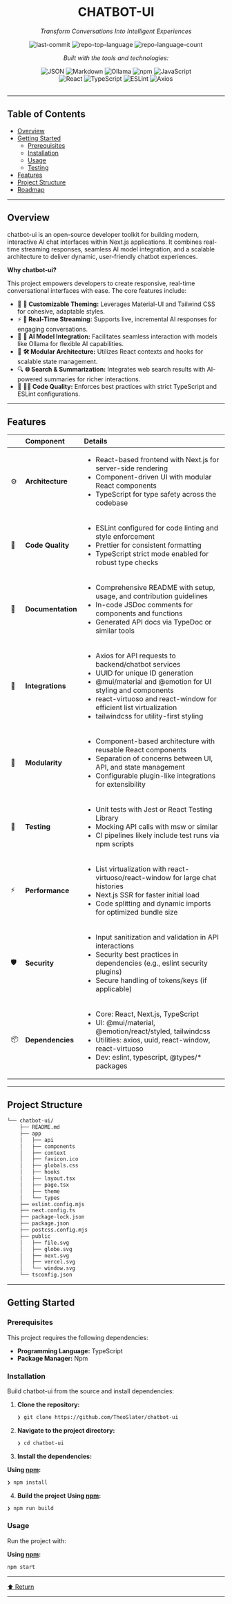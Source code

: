 <div id="top">

<!-- HEADER STYLE: CLASSIC -->
<div align="center">

# CHATBOT-UI

<em>Transform Conversations Into Intelligent Experiences</em>

<!-- BADGES -->
<img src="https://img.shields.io/github/last-commit/TheoSlater/chatbot-ui?style=flat&logo=git&logoColor=white&color=0080ff" alt="last-commit">
<img src="https://img.shields.io/github/languages/top/TheoSlater/chatbot-ui?style=flat&color=0080ff" alt="repo-top-language">
<img src="https://img.shields.io/github/languages/count/TheoSlater/chatbot-ui?style=flat&color=0080ff" alt="repo-language-count">

<em>Built with the tools and technologies:</em>

<img src="https://img.shields.io/badge/JSON-000000.svg?style=flat&logo=JSON&logoColor=white" alt="JSON">
<img src="https://img.shields.io/badge/Markdown-000000.svg?style=flat&logo=Markdown&logoColor=white" alt="Markdown">
<img src="https://img.shields.io/badge/Ollama-000000.svg?style=flat&logo=Ollama&logoColor=white" alt="Ollama">
<img src="https://img.shields.io/badge/npm-CB3837.svg?style=flat&logo=npm&logoColor=white" alt="npm">
<img src="https://img.shields.io/badge/JavaScript-F7DF1E.svg?style=flat&logo=JavaScript&logoColor=black" alt="JavaScript">
<br>
<img src="https://img.shields.io/badge/React-61DAFB.svg?style=flat&logo=React&logoColor=black" alt="React">
<img src="https://img.shields.io/badge/TypeScript-3178C6.svg?style=flat&logo=TypeScript&logoColor=white" alt="TypeScript">
<img src="https://img.shields.io/badge/ESLint-4B32C3.svg?style=flat&logo=ESLint&logoColor=white" alt="ESLint">
<img src="https://img.shields.io/badge/Axios-5A29E4.svg?style=flat&logo=Axios&logoColor=white" alt="Axios">

</div>
<br>

---

## Table of Contents

- [Overview](#overview)
- [Getting Started](#getting-started)
  - [Prerequisites](#prerequisites)
  - [Installation](#installation)
  - [Usage](#usage)
  - [Testing](#testing)
- [Features](#features)
- [Project Structure](#project-structure)
- [Roadmap](#roadmap)

---

## Overview

chatbot-ui is an open-source developer toolkit for building modern, interactive AI chat interfaces within Next.js applications. It combines real-time streaming responses, seamless AI model integration, and a scalable architecture to deliver dynamic, user-friendly chatbot experiences.

**Why chatbot-ui?**

This project empowers developers to create responsive, real-time conversational interfaces with ease. The core features include:

- 🧩 **🎨 Customizable Theming:** Leverages Material-UI and Tailwind CSS for cohesive, adaptable styles.
- ⚡ **🚀 Real-Time Streaming:** Supports live, incremental AI responses for engaging conversations.
- 🔌 **🤖 AI Model Integration:** Facilitates seamless interaction with models like Ollama for flexible AI capabilities.
- 🧠 **🛠️ Modular Architecture:** Utilizes React contexts and hooks for scalable state management.
- 🔍 **🌐 Search & Summarization:** Integrates web search results with AI-powered summaries for richer interactions.
- 🧹 **🧑‍💻 Code Quality:** Enforces best practices with strict TypeScript and ESLint configurations.

---

## Features

|     | Component         | Details                                                                                                                                                                                                                                                                                             |
| :-- | :---------------- | :-------------------------------------------------------------------------------------------------------------------------------------------------------------------------------------------------------------------------------------------------------------------------------------------------- |
| ⚙️  | **Architecture**  | <ul><li>React-based frontend with Next.js for server-side rendering</li><li>Component-driven UI with modular React components</li><li>TypeScript for type safety across the codebase</li></ul>                                                                                                      |
| 🔩  | **Code Quality**  | <ul><li>ESLint configured for code linting and style enforcement</li><li>Prettier for consistent formatting</li><li>TypeScript strict mode enabled for robust type checks</li></ul>                                                                                                                 |
| 📄  | **Documentation** | <ul><li>Comprehensive README with setup, usage, and contribution guidelines</li><li>In-code JSDoc comments for components and functions</li><li>Generated API docs via TypeDoc or similar tools</li></ul>                                                                                           |
| 🔌  | **Integrations**  | <ul><li>Axios for API requests to backend/chatbot services</li><li>UUID for unique ID generation</li><li>@mui/material and @emotion for UI styling and components</li><li>react-virtuoso and react-window for efficient list virtualization</li><li>tailwindcss for utility-first styling</li></ul> |
| 🧩  | **Modularity**    | <ul><li>Component-based architecture with reusable React components</li><li>Separation of concerns between UI, API, and state management</li><li>Configurable plugin-like integrations for extensibility</li></ul>                                                                                  |
| 🧪  | **Testing**       | <ul><li>Unit tests with Jest or React Testing Library</li><li>Mocking API calls with msw or similar</li><li>CI pipelines likely include test runs via npm scripts</li></ul>                                                                                                                         |
| ⚡️ | **Performance**   | <ul><li>List virtualization with react-virtuoso/react-window for large chat histories</li><li>Next.js SSR for faster initial load</li><li>Code splitting and dynamic imports for optimized bundle size</li></ul>                                                                                    |
| 🛡️  | **Security**      | <ul><li>Input sanitization and validation in API interactions</li><li>Security best practices in dependencies (e.g., eslint security plugins)</li><li>Secure handling of tokens/keys (if applicable)</li></ul>                                                                                      |
| 📦  | **Dependencies**  | <ul><li>Core: React, Next.js, TypeScript</li><li>UI: @mui/material, @emotion/react/styled, tailwindcss</li><li>Utilities: axios, uuid, react-window, react-virtuoso</li><li>Dev: eslint, typescript, @types/\* packages</li></ul>                                                                   |

---

## Project Structure

```sh
└── chatbot-ui/
    ├── README.md
    ├── app
    │   ├── api
    │   ├── components
    │   ├── context
    │   ├── favicon.ico
    │   ├── globals.css
    │   ├── hooks
    │   ├── layout.tsx
    │   ├── page.tsx
    │   ├── theme
    │   └── types
    ├── eslint.config.mjs
    ├── next.config.ts
    ├── package-lock.json
    ├── package.json
    ├── postcss.config.mjs
    ├── public
    │   ├── file.svg
    │   ├── globe.svg
    │   ├── next.svg
    │   ├── vercel.svg
    │   └── window.svg
    └── tsconfig.json
```

---

## Getting Started

### Prerequisites

This project requires the following dependencies:

- **Programming Language:** TypeScript
- **Package Manager:** Npm

### Installation

Build chatbot-ui from the source and install dependencies:

1. **Clone the repository:**

   ```sh
   ❯ git clone https://github.com/TheoSlater/chatbot-ui
   ```

2. **Navigate to the project directory:**

   ```sh
   ❯ cd chatbot-ui
   ```

3. **Install the dependencies:**

**Using [npm](https://www.npmjs.com/):**

```sh
❯ npm install
```

4. **Build the project**
   **Using [npm](https://www.npmjs.com/):**

```sh
❯ npm run build
```

### Usage

Run the project with:

**Using [npm](https://www.npmjs.com/):**

```sh
npm start
```

---

<div align="left"><a href="#top">⬆ Return</a></div>

---

